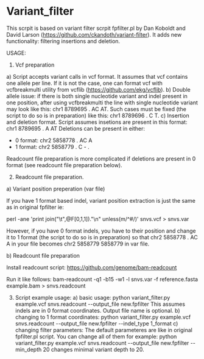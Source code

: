 # Variant_filter

This scrpit is based on variant filter scrpit fpfilter.pl by Dan Koboldt and David Larson (https://github.com/ckandoth/variant-filter).
It adds new functionality: filtering insertions and deletion.

USAGE:

1. Vcf preparation

a) Script accepts variant calls in vcf format. It assumes that vcf contains one allele per line. If it is not the case,
one can format vcf with vcfbreakmulti utility from vcflib (https://github.com/ekg/vcflib).
b) Double allele issue: if there is both single nucleotide variant and indel present in one position, after using vcfbreakmulti the line with single nucleotide variant may look like this:
chr1 8789695 . AC AT. Such cases must be fixed (the script to do so is in preparation) like this:
chr1 8789696 . C  T. 
c) Insertion and deletion format.
Script assumes insetions are present in this format:
chr1 8789695 . A AT
Deletions can be present in either:
- 0 format: chr2 5858778 . AC A
- 1 format: chr2 5858779 . C - .

Readcount file preparation is more complicated if deletions are present in 0 format (see readcount file preparation below). 

2. Readcount file preparation. 

a) Variant position preperation (var file)

If you have 1 format based indel, variant position extraction is just the same as in original fpfilter ie:

perl -ane 'print join("\t",@F[0,1,1])."\n" unless(m/^#/)' snvs.vcf > snvs.var

However, if you have 0 format indels, you have to their position and change it to 1 format (the script to do so is in preparation) so that chr2 5858778 . AC A in your file becomes chr2 5858779 5858779 in var file. 

b) Readcount file preparation

Install readcount script: https://github.com/genome/bam-readcount 

Run it like follows:
bam-readcount -q1 -b15 -w1 -l snvs.var -f reference.fasta example.bam > snvs.readcount

3. Script example usage:
a) basic usage:
python variant_filter.py example.vcf snvs.readcount --output_file new.fpfilter
This assumes indels are in 0 format coordinates. Output file name is optional.
b) changing to 1 format coordinates:
python variant_filter.py example.vcf snvs.readcount --output_file new.fpfilter --indel_type 1_format
c) changing filter parameters:
The default parameteres are like in original fpfilter.pl script. You can change all of them for example:
python variant_filter.py example.vcf snvs.readcount --output_file new.fpfilter --min_depth 20 changes minimal variant depth to 20.
